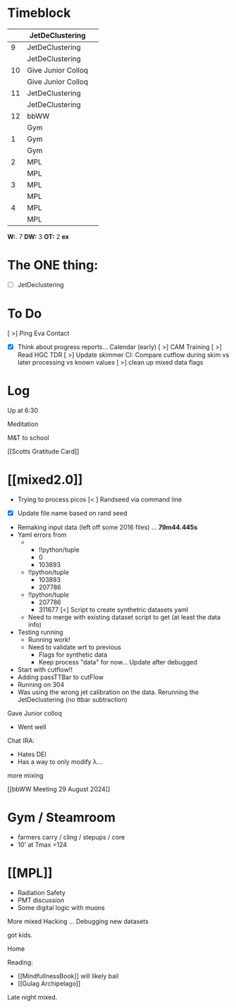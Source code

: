 # Timeblock

|     | JetDeClustering    |     |
| --- | ------------------ | --- |
| 9   | JetDeClustering    |     |
|     | JetDeClustering    |     |
| 10  | Give Junior Colloq |     |
|     | Give Junior Colloq |     |
| 11  | JetDeClustering    |     |
|     | JetDeClustering    |     |
| 12  | bbWW               |     |
|     | Gym                |     |
| 1   | Gym                |     |
|     | Gym                |     |
| 2   | MPL                |     |
|     | MPL                |     |
| 3   | MPL                |     |
|     | MPL                |     |
| 4   | MPL                |     |
|     | MPL                |     |

**W:**. 7 
**DW:** 3
**OT:** 2
**ex** 

# The ONE thing: 
- [ ] JetDeclustering


# To Do
 [ >] Ping Eva Contact
- [x] Think about progress reports... Calendar (early)
[ >] CAM Training
[ >] Read HGC TDR
[ >] Update skimmer CI: Compare cutflow during skim vs later processing vs known values
[ >] clean up mixed data flags



# Log

Up at 6:30

Meditation

M&T to school

[[Scotts Gratitude Card]]

# [[mixed2.0]]
- Trying to process picos
 [< ] Randseed via command line
- [x] Update file name based on rand seed
- Remaking input data (left off some 2016 files) ... **79m44.445s**
- Yaml errors from 
	- - !!python/tuple
      - 0
      - 103893
    - !!python/tuple
      - 103893
      - 207786
    - !!python/tuple
      - 207786
      - 311677
 [<] Script to create synthetric datasets yaml
	- Need to merge with existing dataset script to get (at least the data info)
- Testing running 
	- Running work! 
	- Need to validate wrt to previous
		- Flags for synthetic data 
		- Keep process "data" for now... Update after debugged
- Start with cutflow!!
- Adding passTTBar to cutFlow
- Running on 304
- Was using the wrong jet calibration on the data.  Rerunning the JetDeclustering (no ttbar subtraction)

Gave Junior colloq
- Went well

Chat IRA:
- Hates DEI
- Has a way to only modify λ...

more mixing

[[bbWW Meeting 29 August 2024]]

# Gym / Steamroom
- farmers carry / cling / stepups / core
- 10' at Tmax =124

# [[MPL]]
- Radiation Safety
- PMT discussion
- Some digital logic with muons

More mixed Hacking ... Debugging new datasets

got kids.

Home 

Reading:
- [[MindfullnessBook]] will likely bail
- [[Gulag Archipelago]]

Late night mixed.